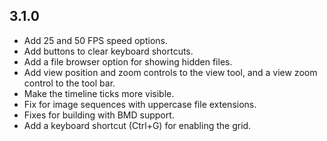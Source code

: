 ## 3.1.0
* Add 25 and 50 FPS speed options.
* Add buttons to clear keyboard shortcuts.
* Add a file browser option for showing hidden files.
* Add view position and zoom controls to the view tool, and a view zoom control to the tool bar.
* Make the timeline ticks more visible.
* Fix for image sequences with uppercase file extensions.
* Fixes for building with BMD support.
* Add a keyboard shortcut (Ctrl+G) for enabling the grid.
